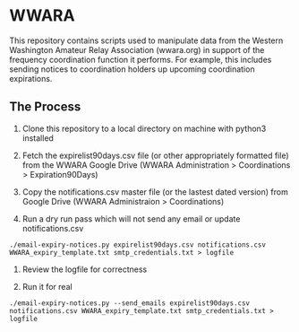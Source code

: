 # WWARA

This repository contains scripts used to manipulate data from
the Western Washington Amateur Relay Association (wwara.org)
in support of the frequency coordination function it performs.
For example, this includes sending notices to coordination holders
up upcoming coordination expirations.

## The Process

1. Clone this repository to a local directory on machine with python3 installed

1. Fetch the expirelist90days.csv file (or other appropriately formatted file) from
   the WWARA Google Drive (WWARA Administration > Coordinations > Expiration90Days)

1. Copy the notifications.csv master file (or the lastest dated version) from Google
   Drive (WWARA Administraion > Coordinations)

1. Run a dry run pass which will not send any email or update notifications.csv
```
./email-expiry-notices.py expirelist90days.csv notifications.csv WWARA_expiry_template.txt smtp_credentials.txt > logfile
```

1. Review the logfile for correctness

1. Run it for real
```
./email-expiry-notices.py --send_emails expirelist90days.csv notifications.csv WWARA_expiry_template.txt smtp_credentials.txt > logfile
```
